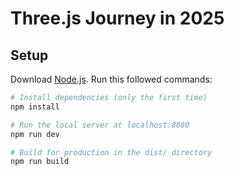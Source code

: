 # Three.js Journey in 2025
 
 ## Setup
 Download [Node.js](https://nodejs.org/en/download/).
 Run this followed commands:
 
 ``` bash
 # Install dependencies (only the first time)
 npm install
 
 # Run the local server at localhost:8080
 npm run dev
 
 # Build for production in the dist/ directory
 npm run build